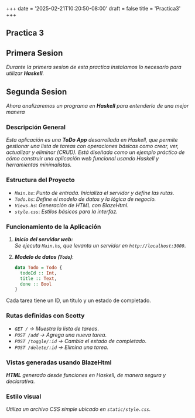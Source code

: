 +++
date = '2025-02-21T10:20:50-08:00'
draft = false
title = 'Practica3'
+++
## Practica 3

## Primera Sesion

*Durante la primera sesion de esta practica instalamos lo necesario para utilizar **Haskell**.*

## Segunda Sesion

*Ahora analizaremos un programa en **Haskell** para entenderlo de una mejor manera*

### Descripción General

*Esta aplicación es una **ToDo App** desarrollada en Haskell, que permite gestionar una lista de tareas con operaciones básicas como crear, ver, actualizar y eliminar (CRUD). Está diseñada como un ejemplo práctico de cómo construir una aplicación web funcional usando Haskell y herramientas minimalistas.*

### Estructura del Proyecto

- *`Main.hs`*: *Punto de entrada. Inicializa el servidor y define las rutas.*
- *`Todo.hs`*: *Define el modelo de datos y la lógica de negocio.*
- *`Views.hs`*: *Generación de HTML con BlazeHtml.*
- *`style.css`*: *Estilos básicos para la interfaz.*

### Funcionamiento de la Aplicación

1. ***Inicio del servidor web:***  
   *Se ejecuta `Main.hs`, que levanta un servidor en `http://localhost:3000`*.

2. ***Modelo de datos (`Todo`)***:

   ```haskell
   data Todo = Todo {
     todoId :: Int,
     title :: Text,
     done :: Bool
   }

Cada tarea tiene un ID, un título y un estado de completado.

### Rutas definidas con Scotty

- *`GET /` → Muestra la lista de tareas*.
- *`POST /add` → Agrega una nueva tarea*.
- *`POST /toggle/:id` → Cambia el estado de completado*.
- *`POST /delete/:id` → Elimina una tarea*.

### Vistas generadas usando BlazeHtml

***HTML** generado desde funciones en Haskell, de manera segura y declarativa.*

### Estilo visual

*Utiliza un archivo CSS simple ubicado en `static/style.css`.*
